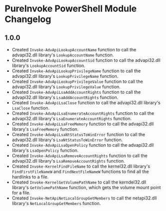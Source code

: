 
# PureInvoke PowerShell Module Changelog

## 1.0.0

* Created `Invoke-AdvApiLookupAccountName` function to call the advapi32.dll library's `LookupAccountName` function.
* Created `Invoke-AdvApiLookupAccountSid` function to call the advapi32.dll library's `LookupAccountSid` function.
* Created `Invoke-AdvApiLookupPrivilegeName` function to call the advapi32.dll library's `LookupPrivilegeName` function.
* Created `Invoke-AdvApiLookupPrivilegeValue` function to call the advapi32.dll library's `LookupPrivilegeValue`
  function.
* Created `Invoke-AdvApiLsaAddAccountRights` function to call the advapi32.dll library's `LsaAddAccountRights` function.
* Created `Invoke-AdvApiLsaClose` function to call the advapi32.dll library's `LsaClose` function.
* Created `Invoke-AdvApiLsaEnumerateAccountRights` function to call the advapi32.dll library's
  `LsaEnumerateAccountRights` function.
* Created `Invoke-AdvApiLsaFreeMemory` function to call the advapi32.dll library's `LsaFreeMemory` function.
* Created `Invoke-AdvApiLsaNtStatusToWinError` function to call the advapi32.dll library's `LsaNtStatusToWinError`
  function.
* Created `Invoke-AdvApiLsaOpenPolicy` function to call the advapi32.dll library's `LsaOpenPolicy` function.
* Created `Invoke-AdvApiLsaRemoveAccountRights` function to call the advapi32.dll library's `LsaRemoveAccountRights`
  function.
* Created `Invoke-KernelFindFileName` to call the kernel32.dll library's `FindFirstFileNameW` and `FindNextFileNameW`
  functions to find all the hardlinks to a file.
* Created `Invoke-KernelGetVolumePathName` to call the kerndel32.dll library's `GetVolumePathName` function, which gets
  the volume mount point for a file.
* Created `Invoke-NetApiNetLocalGroupGetMembers` to call the netapi32.dll library's `NetLocalGroupGetMembers` function.
